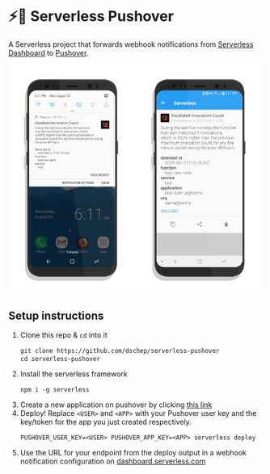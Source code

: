 # ⚡📲 Serverless Pushover

A Serverless project that forwards webhook notifications from
[Serverless Dashboard](https://dashboard.serverless.com)
to [Pushover](https://pushover.net).

![Screenshots of a push notification and detail in Pushover](./screenshots.png)


## Setup instructions
1. Clone this repo & `cd` into it
   ```shell
   git clone https://github.com/dschep/serverless-pushover
   cd serverless-pushover
   ```
1. Install the serverless framework
   ```shell
   npm i -g serverless
   ```
1. Create a new application on pushover by clicking [this link](https://pushover.net/apps/build)
1. Deploy! Replace `<USER>` and `<APP>` with your Pushover user key and the
   key/token for the app you just created respectively.
   ```shell
   PUSHOVER_USER_KEY=<USER> PUSHOVER_APP_KEY=<APP> serverless deploy
   ```
1. Use the URL for your endpoint from the deploy output in a webhook notification
   configuration on [dashboard.serverless.com](https://dashboard.serverless.com)
